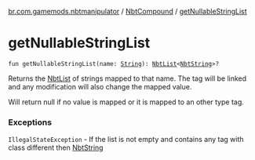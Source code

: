 [br.com.gamemods.nbtmanipulator](../index.md) / [NbtCompound](index.md) / [getNullableStringList](./get-nullable-string-list.md)

# getNullableStringList

`fun getNullableStringList(name: `[`String`](https://kotlinlang.org/api/latest/jvm/stdlib/kotlin/-string/index.html)`): `[`NbtList`](../-nbt-list/index.md)`<`[`NbtString`](../-nbt-string/index.md)`>?`

Returns the [NbtList](../-nbt-list/index.md) of strings mapped to that name. The tag will be linked and any modification will
also change the mapped value.

Will return null if no value is mapped or it is mapped to an other type tag.

### Exceptions

`IllegalStateException` - If the list is not empty and contains any tag with class different then [NbtString](../-nbt-string/index.md)